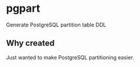 # pgpart

Generate PostgreSQL partition table DDL

## Why created

Just wanted to make PostgreSQL partitioning easier.

